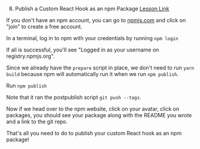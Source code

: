 08. Publish a Custom React Hook as an npm Package
[Lesson Link](https://egghead.io/lessons/react-publish-a-custom-react-hook-as-an-npm-package)

If you don't have an npm account, you can go to [npmjs.com](https://npmjs.com) and click on "join" to create a free account.

In a terminal, log in to npm with your credentials by running `npm login`


If all is successful, you'll see "Logged in as your username on registry.npmjs.org".

Since we already have the `prepare` script in place, we don't need to run `yarn build` because npm will automatically run it when we run `npm publish`.

Run `npm publish`

Note that it ran the postpublish script `git push --tags`.

Now if we head over to the npm website, click on your avatar, click on packages, you should see your package along with the README you wrote and a link to the git repo.

That's all you need to do to publish your custom React hook as an npm package!
